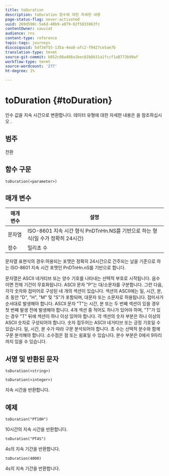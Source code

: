 ```yaml
---
title: toDuration
description: toDuration 함수에 대한 자세한 내용
page-status-flag: never-activated
uuid: 269d590c-5a6d-40b9-a879-02f5033863fc
contentOwner: sauviat
audience: rns
content-type: reference
topic-tags: journeys
discoiquuid: 5df34f55-135a-4ea8-afc2-f9427ce5ae7b
translation-type: tm+mt
source-git-commit: b852c08a488a1bec02b8b31a1fccf1a8773b99af
workflow-type: tm+mt
source-wordcount: '277'
ht-degree: 1%

---
```



# toDuration {#toDuration}

인수 값을 지속 시간으로 변환합니다. 데이터 유형에 대한 자세한 내용은 을 참조하십시오 [](../expression/data-types.md).

## 범주

전환

## 함수 구문

`toDuration(<parameter>)`

## 매개 변수

| 매개 변수 | 설명 |
|--- |--- |
| 문자열 | ISO-8601 지속 시간 형식 PnDTnHn.NS를 기반으로 하는 형식(일 수가 정확히 24시간) |
| 정수 | 밀리초 수 |

문자열 표현식의 경우:허용되는 포맷은 정확히 24시간으로 간주되는 날을 기준으로 하는 ISO-8601 지속 시간 포맷인 PnDTnHn.nS를 기반으로 합니다.

문자열은 ASCII 네거티브 또는 양수 기호를 나타내는 선택적 부호로 시작됩니다. 음수이면 전체 기간이 무효화됩니다. ASCII 문자 &quot;P&quot;는 대/소문자를 구분합니다. 그런 다음, 각각 숫자와 접미어로 구성된 네 개의 섹션이 있습니다. 섹션의 ASCII에는 일, 시간, 분, 초 동안 &quot;D&quot;, &quot;H&quot;, &quot;M&quot; 및 &quot;S&quot;가 포함되며, 대문자 또는 소문자로 허용됩니다. 접미사가 순서대로 발생해야 합니다. ASCII 문자 &quot;T&quot;는 시간, 분 또는 두 번째 섹션이 있을 경우 첫 번째 발생 전에 발생해야 합니다. 4개 섹션 중 적어도 하나가 있어야 하며, &quot;T&quot;가 있는 경우 &quot;T&quot; 뒤에 섹션이 하나 이상 있어야 합니다. 각 섹션의 숫자 부분은 하나 이상의 ASCII 숫자로 구성되어야 합니다. 숫자 접두어는 ASCII 네거티브 또는 긍정 기호일 수 있습니다. 일, 시간, 분 수가 따라 구문 분석되어야 합니다. 초 수는 선택적 분수와 함께 구문 분석해야 합니다. 소수점은 점 또는 쉼표일 수 있습니다. 분수 부분은 0에서 9자리까지 있을 수 있습니다.

## 서명 및 반환된 문자

`toDuration(<string>)`

`toDuration(<integer>)`

지속 시간을 반환합니다.

## 예제

`toDuration("PT10H")`

10시간의 지속 시간을 반환합니다.

`toDuration("PT4S")`

4s의 지속 기간을 반환합니다.

`toDuration(4000)`

4s의 지속 기간을 반환합니다.
